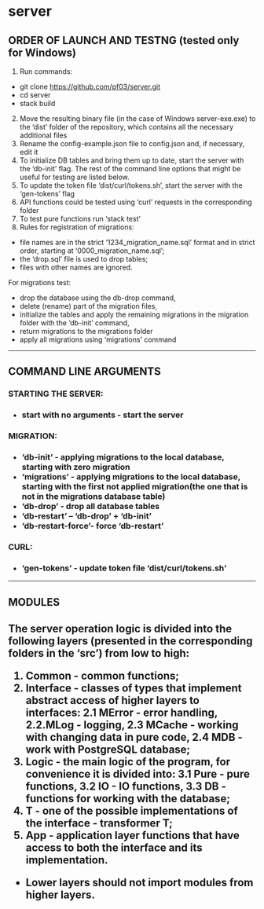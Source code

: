 # server

<h2> ORDER OF LAUNCH AND TESTNG (tested only for Windows) </h2>

1.	Run commands:
   * git clone https://github.com/pf03/server.git
   * cd server
   * stack build
2. Move the resulting binary file (in the case of Windows server-exe.exe) to the ‘dist’ folder of the repository, which contains all the necessary additional files
3. Rename the config-example.json file to config.json and, if necessary, edit it
4. To initialize DB tables and bring them up to date, start the server with the ‘db-init’ flag. The rest of the command line options that might be useful for testing are listed below.
3. To update the token file ‘dist/curl/tokens.sh’, start the server with the ‘gen-tokens’ flag
4. API  functions could be tested using ‘curl’ requests in the corresponding folder
5. To test pure functions run ‘stack test’
6. Rules for registration of migrations:
* file names are in the strict ‘1234_migration_name.sql’ format and in strict order, starting at ‘0000_migration_name.sql’;
* the ‘drop.sql’ file is used to drop tables;
* files with other names are ignored.

For migrations test:
* drop the database using the db-drop command,
* delete (rename) part of the migration files,
* initialize the tables and apply the remaining migrations  in the migration folder with the ‘db-init’ command,
* return migrations to the migrations folder
* apply all migrations using ‘migrations’ command
***
<h2>COMMAND LINE ARGUMENTS</h2>

<h3>STARTING THE SERVER:<h3>
  
* start with no arguments - start the server

<h3>MIGRATION:<h3>
  
* ‘db-init’         - applying migrations to the local database, starting with zero migration
* ‘migrations’      - applying migrations to the local database, starting with the first not applied migration(the one that is not in the migrations database table)
* ‘db-drop’         - drop all database tables
* ‘db-restart’      – ‘db-drop’ + ‘db-init’
* ‘db-restart-force’- force ‘db-restart’

<h3>CURL:<h3>
  
* ‘gen-tokens’      - update token file ‘dist/curl/tokens.sh’

***
<h2>MODULES<h2>

The server operation logic is divided into the following layers (presented in the corresponding folders in the ‘src’) from low to high:
1. Common       - common functions;
2. Interface    - classes of types that implement abstract access of higher layers to interfaces:
    2.1 MError  - error handling,
    2.2.MLog    - logging,
    2.3 MCache  - working with changing data in pure code,
    2.4 MDB     - work with PostgreSQL database;
3. Logic        - the main logic of the program, for convenience it is divided into:
    3.1 Pure    - pure functions,
    3.2 IO      - IO functions,
    3.3 DB      - functions for working with the database;
4. T            - one of the possible implementations of the interface - transformer T;
5. App          - application layer functions that have access to both the interface 
                  and its implementation.


* Lower layers should not import modules from higher layers.

